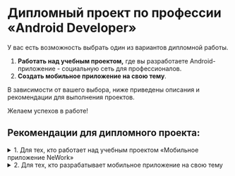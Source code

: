 # Дипломный проект по профессии «Android Developer»

У вас есть возможность выбрать один из вариантов дипломной работы.

1. **Работать над учебным проектом,** где вы разработаете Android-приложение - социальную сеть для профессионалов. 
2. **Создать мобильное приложение на свою тему**.

В зависимости от вашего выбора, ниже приведены описания и рекомендации для выполнения проектов.

Желаем успехов в работе!

## Рекомендации для дипломного проекта:

<details>
  <summary> 1. Для тех, кто работает над учебным проектом «Мобильное приложение NeWork»</summary>
  
## Мобильное приложение NeWork

### Цель проекта

Цель дипломного проекта — создать приложение для Android. Приложение представляет из себя социальную сеть, которая позволит пользователям создавать посты и события, указывать свои места работы. 

Вам предстоит создать Android-приложение на языкe Kotlin с использованием библиотек Kotlinx Coroutines, Retrofit, Dagger Hilt.

В результате выполнения этого задания вы:

- получите опыт разработки мобильного приложения на основе технического задания (ТЗ);
- реализуете клиентскую часть, используя документацию swagger;
- примените знания вёрстки интерфейсов по готовым макетам в figma;
- получите возможность использовать созданный проект в своём портфолио разработчика.

------

### Чек-лист готовности к работе над проектом

1. Освоены все модули профессии в объёме обязательных требований по сдаче ДЗ и курсовых работ.
2. Освоена самостоятельная установка и настройка инструментов, перечисленных в следующем разделе. Имеются навыки работы с ними, необходимые для проекта.
3. Техника и базовое ПО, которые используются при выполнении задания, соответствуют требованиям необходимых инструментов.

Если все этапы чеклиста пройдены, то вы можете начинать работу над проектом. Желаем успехов!

------

### Инструменты / дополнительные материалы, которые пригодятся для выполнения задания

- [Android Studio](https://developer.android.com/studio).
- [Kotlin](https://kotlinlang.org/).
- [Retrofit](https://square.github.io/retrofit/).
- [Dagger Hilt](https://dagger.dev/hilt/).
- [Swagger](https://swagger.io).
- [Figma](https://figma.com/).
- [Git](https://git-scm.com/) + [GitHub](https://github.com/).

------

### Рекомендации по использованию инструментов / дополнительных материалов

- При использовании пакета java.time обязательно включите [desugaring](https://developer.android.com/studio/write/java8-support#library-desugaring), чтобы на версиях ниже 26 приложение не падало.
- Для создания сетевого слоя допускается использовать автогенерацию. Например, [плагин](https://plugins.jetbrains.com/plugin/9960-json-to-kotlin-class-jsontokotlinclass-) для Android Studio.
- В проекте рекомендуется использовать версии фреймворков и библиотек, актуальные на момент старта разработки. Например, Kotlin версии не ниже 1.9, Coroutines не ниже 1.7, Dagger Hilt не ниже 2.48, Retrofit не ниже 2.9.
- Работа над проектом ведётся с использованием системы контроля версий Git с размещением результатов в публичном репозитории автора на github.com.
- Публиковать в репозитории необходимо не только окончательные версии файлов, но и промежуточные результаты с возможным тегированием стадий разработки.
- Допускается использование дополнительных инструментов и модулей, не перечисленных в задании, если это необходимо для реализации требуемой функциональности.
- Не допускается применение инструментов и библиотек, требующих оплаты или заключения лицензионных договоров при использовании в открытых проектах такого масштаба.
- Не допускается привлечение дополнительных ресурсов, которые потребуют существенных трудовых и финансовых затрат на их организацию и развёртывание при проверке работоспособности проекта.

------

### Инструкция по работе над проектом

#### Работа с сервером

В проекте вам предстоит работать с сервером. API, которое предоставляет сервер, с примерами вызовов описано на странице [swagger](http://94.228.125.136:8080/swagger-ui/index.html).

Для доступа ко всем запросам вам понадобится ключ, который нужно прикладывать к каждому запросу в заголовок Api-Key. Ключ вам доступен в личном кабинете. Не выкладывайте ключ на GitHub. Добавьте его в .gitignore по аналогии с [maps.properties](https://github.com/netology-code/andad-code/blob/master/08_maps/android/.gitignore#L26).

Для тестирования запросов вводить Api-Key и токен авторизации следует в отдельном окне.

![](/pic/api_key_swagger.png)

Дизайн доступен в [figma](https://www.figma.com/file/8z1sV6KIf6Sc1y02TrY2XS/Nmedia?type=design&node-id=0%3A1&mode=design&t=P0JIwE4Xj28DOx61-1).

#### Требования к интерфейсу

Вам необходимо разработать приложение, состоящее из следующих основных блоков пользовательского интерфейса:

*1. Основной экран приложения.*

Стартовый экран должен содержать:
- [нижнее меню](https://m2.material.io/components/bottom-navigation) с тремя кнопками: посты, события и пользователи,
- кнопку меню в AppBar с возможностью перехода на вход в аккунт и регистрацию или просмотр профиля.

*1.1. Экран со списком постов.*

Этот фрагмент главного экрана содержит:
- список постов,
- [кнопку +](https://m2.material.io/components/buttons-floating-action-button#usage), нажатие которой ведёт на создание нового поста или диалог с предложением войти/зарегистрироваться.

Карточка поста должна включать:
- [x] аватар автора поста;
- [x] имя автора;
- [x] дату публикации в формате `dd.mm.yyyy HH:mm`;
- [x] кнопку лайка с количеством лайков;
- [x] вложение, при наличии: аудио, видео или фото;
- [x] ссылку, при наличии, с переходом в браузер; 
- [x] кнопку вызова меню с возможностью удаления или перехода к редактированию, в случае, если текущий пользователь является автором;
- [x] текст поста.

При нажатии на карточку поста должен быть произведён переход к детальному виду с отображением дополнительной информации:
- [x] список упомянутых юзеров;
- [x] последнее место работы автора, либо текст «В поиске работы»;
- [x] карту с маркером, при наличии координат.

*1.2. Экран со списком событий.*

Этот фрагмент главного экрана содержит:
- список событий,
- [кнопку +](https://m2.material.io/components/buttons-floating-action-button#usage), нажатие которой ведёт на создание нового события или диалог с предложением войти/зарегистрироваться.

Карточка события должна включать:
- [x] аватар автора события;
- [x] имя автора;
- [x] дату публикации в формате `dd.mm.yyyy HH:mm`;
- [x] дату проведения в формате `dd.mm.yyyy HH:mm`;
- [x] тип события: офлайн или онлайн;
- [x] кнопку лайка с количеством лайков;
- [x] вложение, при наличии: аудио, видео или фото;
- [x] ссылку, при наличии, с переходом в браузер; 
- [x] кнопку вызова меню с возможностью удаления или перехода к редактированию, в случае, если текущий пользователь является автором;
- [x] текст поста.

При нажатии на карточку события должен быть произведён переход к детальному виду с отображением дополнительной информации:
- [x] последнее место работы автора, либо текст «В поиске работы»;
- [x] список участников;
- [x] список спикеров;
- [x] карту с маркером, при наличии координат.

*1.3. Экран со списком пользователей.*

Этот фрагмент главного экрана содержит список пользователей.

Карточка пользователя должна включать:
- [x] логин пользователя;
- [x] имя пользователя;
- [x] аватар пользователя.

При нажатии на карточку пользователя должен быть произведён переход к детальному виду.

*2. Экран входа в приложение.*

Необходимо использовать [поля ввода](https://m2.material.io/components/text-fields) для логина и пароля.

При этом должны проверяться основные ограничения на значения указанных полей:
- [x] логин — непустая строка;
- [x] пароль — непустая строка.

При несоответствии требованиям в полях должны отображаться определённые информативные сообщения с возможностью исправления данных.

В случае получения от сервера 400 кода следует отобразить ошибку в виде [тоста](https://developer.android.com/guide/topics/ui/notifiers/toasts) «Неправильный логин или пароль».

*3. Экран регистрации.*

Необходимо использовать [поля ввода](https://m2.material.io/components/text-fields) для логина, имени, пароля и повтора пароля. А также кнопку с возможностью выбора фото и её превью.

При этом должны проверяться основные ограничения на значения указанных полей:
- [x] логин — непустая строка;
- [x] имя — непустая строка;
- [x] пароль — непустая строка;
- [x] аватар — изображение в формате jpeg, png, максимальный размер 2048*2048.

При несоответствии требованиям в полях должны отображаться определённые информативные сообщения с возможностью исправления данных.

В случае получения от сервера 400 кода следует отобразить ошибку в виде [тоста](https://developer.android.com/guide/topics/ui/notifiers/toasts) «Пользователь с таким логином уже зарегистрирован».

*4. Экран создания/редактирования поста.*

На этот экран может попасть только авторизованный пользователь.

Экран содержит:
- поле ввода текста;
- кнопку выбора локации: переход на фрагмент с картой;
- кнопку выбора упомянутых пользователей (экран со списком и множественным выбором);
- кнопки выбора изображения: фото или галерея;
- кнопки выбора вложения: аудио, видео;
- кнопку сохранить в AppBar.

Размер вложений не должен превышать 15 МБ.

После создания поста следует возврат назад к списку постов.

*5. Экран создания/редактирования события.*

На этот экран может попасть только авторизованный пользователь.

Экран содержит:
- поле ввода текста;
- кнопку выбора локации: переход на фрагмент с картой;
- [radio button](https://m2.material.io/components/radio-buttons#usage) с выбором типа между online и offline (по умолчанию online);
- кнопку выбора даты проведения события;
- кнопки выбора изображения: фото или галерея;
- кнопки выбора вложения: аудио, видео;
- кнопку выбора спикеров: диалог со списком пользователей;
- кнопку сохранить в AppBar.

Размер вложений не должен превышать 15МБ.

После создания события следует возврат назад к списку событий.

*6. Экран просмотра пользователя.*

Экран содержит:
- имя и логин в AppBar;
- фото пользователя;
- [табы](https://m3.material.io/components/tabs/overview) с выбором между стеной и работами пользователя.

*6.1. Экран просмотра стены.*

Стена представляет собой список постов, написанный одним автором. Внешний вид аналогичен карточкам из стартового экрана. Для получения стены используйте [api](94.228.125.136:8080/swagger-ui/index.html#/Wall).

*6.2. Экран просмотра списка работ.*

Карточка работы должна включать:
- [x] название компании;
- [x] стаж в формате `dd MMM yyyy`;
- [x] должность.

Для получения списка работ воспользуйтесь [запросом](http://94.228.125.136:8080/swagger-ui/index.html#/Jobs/getAll).

*7. Экран просмотра своего профиля.*

Функционал и внешний вид этого экрана аналогичен просмотру пользователя, но включает возможность удалять и создавать работы.

Общие требования к интерфейсу приложения:

- должна быть максимально реализована концепция Single Activity — весь переменный контент в приложении при помощи фрагментов или @Composable функций;
- все страницы экрана должны содержать меню в AppBar, которое формируется в зависимости от состояния аутентификации пользователя: кнопки «Вход», «Выход» и «Регистрация»;
- время, отводимое на дипломную работу, не предполагает существенных усилий по оформлению приложения с использованием графики, внешних библиотек элементов и т. п. Однако интерфейс приложения должен быть логичным и интуитивно понятным пользователю, имеющему опыт работы с аналогичными приложениями.

*Примечание: для лучшего понимания задачи рекомендуем ознакомиться с функционалом существующих аналогичных проектов, например VK, Telegram и т. п. Поскольку время, отводимое на работу над проектом, ограничено, предполагается реализация только основных функций в упрощённом варианте.*

------

### Правила сдачи работы

1. Опубликуйте все изменения в файлах проекта в публичном репозитории на github.com. Убедитесь, что репозитории содержат действительно последние версии со всеми изменениями.
2. Если не настроен Github Actions, самостоятельно скачайте проект с github.com. Проверьте, что проект собирается.
3. Приложите в личном кабинете ссылки на репозиторий.
4. Отправьте дипломную работу на проверку.
5. В случае возвращения проекта на доработку и устранения замечаний выполните необходимые действия в короткий срок и повторно сдайте работу. Если потребуется что-то уточнить и задать какие-либо вопросы по результатам проверки, свяжитесь с руководителем вашего дипломного проекта.

------

### Критерии оценки

1. Результаты работы должны быть сданы в виде ссылки на публичный репозиторий с кодом на github.com.

2. В корневой папке репозитория должнен обязательно содержаться файл README.md с кратким описанием функционала и скриншотами.

3. В случае применения дополнительных инструментов, которые не изучались в программе, должны быть приложены ссылки на документацию по их использованию.

4. В сданной работе должен быть полностью реализован соответствующий требованиям функционал из разделов, помеченных как обязательные, и может быть частично или полностью реализован дополнительный функционал.

5. Оценке подлежит также внешний вид приложения и удобство пользования им. Несоблюдение размеров, цветов и пропорций из figma могут быть основанием для отправки на доработку.

6. При проверке приложение должно быть работоспособным в объёме реализованного обязательного функционала. Не должно быть падений в рантайме.

7. Приложение должно использовать сервер http://94.228.125.136:8080/.

8. В проекте не должно быть неспользуемых библиотек и ресурсов.

9. Все предупреждения от IDE должны быть либо исправлены, либо подавлены.


------
  
</details>

<details>
  <summary> 2. Для тех, кто разрабатывает мобильное приложение на свою тему</summary>

## Android-приложение на свою тему (опционально)

### Цель проекта

Цель дипломного проекта — создать приложение для Android на свою тему.

У вас есть возможность выбрать свою тему для создания мобильного приложения. Вам предстоит создать Android-приложение на языкe Kotlin с использованием библиотек Kotlinx Coroutines, Retrofit, Dagger Hilt.

В результате выполнения этого задания вы:

- получите возможность разработать мобильное приложение без строгих требований к дизайну;
- реализуете клиентскую часть, используя документацию к серверу (если она есть);
- получите возможность использовать созданный проект в своём портфолио разработчика.

------

### Чек-лист готовности к работе над проектом

1. Освоены все модули профессии в объёме обязательных требований по сдаче ДЗ и курсовых работ.
2. Освоена самостоятельная установка и настройка инструментов, перечисленных в следующем разделе. Имеются навыки работы с ними, необходимые для проекта.
3. Техника и базовое ПО, которые используются при выполнении задания, соответствуют требованиям необходимых инструментов.

Если все этапы чеклиста пройдены, то вы можете начинать работу над проектом. Желаем успехов!

------

### Инструменты / дополнительные материалы, которые пригодятся для выполнения задания

- [Android Studio](https://developer.android.com/studio).
- [Kotlin](https://kotlinlang.org/).
- [Retrofit](https://square.github.io/retrofit/).
- [Dagger Hilt](https://dagger.dev/hilt/).
- [Git](https://git-scm.com/) + [GitHub](https://github.com/).

------

### Рекомендации по использованию инструментов / дополнительных материалов

- При использовании пакета java.time обязательно включите [desugaring](https://developer.android.com/studio/write/java8-support#library-desugaring), чтобы на версиях ниже 26 приложение не падало.
- Для создания сетевого слоя допускается использовать автогенерацию. Например, [плагин](https://plugins.jetbrains.com/plugin/9960-json-to-kotlin-class-jsontokotlinclass-) для Android Studio.
- В проекте рекомендуется использовать версии фреймворков и библиотек, актуальные на момент старта разработки. Например, Kotlin версии не ниже 1.9, Coroutines не ниже 1.7, Dagger Hilt не ниже 2.48, Retrofit не ниже 2.9.
- Работа над проектом ведётся с использованием системы контроля версий Git с размещением результатов в публичном репозитории автора на github.com.
- Публиковать в репозитории необходимо не только окончательные версии файлов, но и промежуточные результаты с возможным тегированием стадий разработки.
- Допускается использование дополнительных инструментов и модулей, не перечисленных в задании, если это необходимо для реализации требуемой функциональности.
- Не допускается применение инструментов и библиотек, требующих оплаты или заключения лицензионных договоров при использовании в открытых проектах такого масштаба.
- Не допускается привлечение дополнительных ресурсов, которые потребуют существенных трудовых и финансовых затрат на их организацию и развёртывание при проверке работоспособности проекта.

------

### Инструкция по работе над проектом

#### Работа с сервером

Список подходящих серверов:
1. Прогноз погоды на основе ngs api http://pogoda.ngs.ru/api/v1/forecasts/forecast?city=moscow
2. Pokedex https://pokeapi.co/docs/v2
3. Каталог праздников в 110 странах мира https://date.nager.at/swagger/index.html
4. Каталог криптовалют https://docs.coincap.io/
5. Приложение для поиска городских велосипедов в реальном времени https://api.citybik.es/v2/

В проекте вам предстоит работать с выбранным вами удалённым сервером. API, которое предоставляет сервер, необходимо будет уточнить в документации к серверу. Хорошо, если она будет в формате swagger/openapi. Если документации нет, то вы можете собрать примеры ответов сервера и создать data классы при помомщи плагина к Android Studio [JsonToKotlinClass](https://plugins.jetbrains.com/plugin/9960-json-to-kotlin-class-jsontokotlinclass-)

#### Требования к интерфейсу

Если у вас нет дизайна приложения в figma, то идею можно найти в [dribble](https://dribbble.com/shots/popular/mobile). Либо рассмотреть UI аналогичных приложений (мастерство начинается с подражания).

Вам необходимо разработать приложение, состоящее минимально из следующих основных блоков пользовательского интерфейса:

*1. Экран со списком каких-то объектов.*

Этот фрагмент главного экрана содержит:
- список объектов

Все объекты должны быть представлены [карточками](https://m3.material.io/components/cards/overview)

При нажатии на карточку поста должен быть произведён переход к детальному виду с отображением дополнительной информации в зависмости от выбранной предметной области.

*2. Экран с настройками приложения.*

На данном экране должна быть возможность выбора
1. Фильтров. Например, город для погоды праздников и велосипедов, списка валют для обмена
2. Темы (тёмная/светлая)
3. Языка (системный или из списка поддерживаемых в приложении)

#### Требования к проекту

1. Обеспечьте проверяющему преподавателю доступ к исходному коду Android-проекта.

2. Используйте библиотеки из [списка](https://github.com/netology-code/and-diploma/tree/FAN-40#инструменты--дополнительные-материалы-которые-пригодятся-для-выполнения-задания).

3. Приложение должно работать с удалённым сервером.

4. Дизайн приложения может быть любым. Рекомендуется следовать гайдлайнам [material design 2](https://m2.material.io/design) или [material design 3](https://m3.material.io).

5. Должен быть настроен CI Github Actions. Шаблон можно взять [здесь](https://github.com/netology-code/and2-homeworks/tree/master/01_firstapp)

6. Учитывайте [основные критерии проекта](https://github.com/netology-code/and-diploma/tree/FAN-40#критерии-оценки). Они должны быть выполнены.

7. В приложении должен быть хотя бы один unit тест.

8. Приложение должно корректно работать в Offline режиме.

9. Приложение должно быть локализовано как минимум на 2 языка. Дефолтный – английский и русский.

10. Должна быть максимально реализована концепция Single Activity — весь переменный контент в приложении при помощи фрагментов или @Composable функций.

11. Время, отводимое на дипломную работу, не предполагает существенных усилий по оформлению приложения с использованием графики, внешних библиотек элементов и т. п. Однако интерфейс приложения должен быть логичным и интуитивно понятным пользователю, имеющему опыт работы с аналогичными приложениями.

-----
  
</details>
